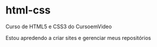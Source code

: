 # html-css

Curso de HTML5 e CSS3 do CursoemVideo

Estou apredendo a criar sites e gerenciar meus repositórios
